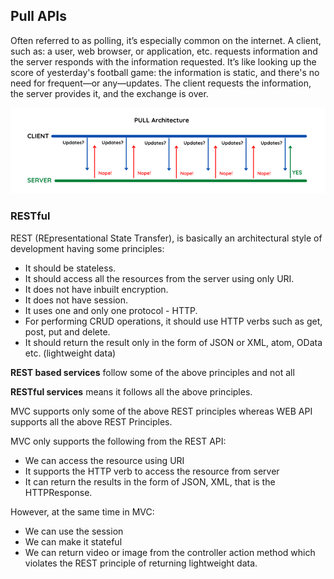 ## Pull APIs

Often referred to as polling, it’s especially common on the internet. A client, such as: a user, web browser, or application, etc. requests information and the server responds with the information requested. It’s like looking up the score of yesterday's football game: the information is static, and there's no need for frequent—or any—updates. The client requests the information, the server provides it, and the exchange is over.

![Diagram of Pull Architecture](../assets/images/pull-architecture.png "Pull Architecture")

### RESTful
REST (REpresentational State Transfer), is basically an architectural style of development having some principles:

- It should be stateless.
- It should access all the resources from the server using only URI.
- It does not have inbuilt encryption.
- It does not have session.
- It uses one and only one protocol - HTTP.
- For performing CRUD operations, it should use HTTP verbs such as get, post, put and delete.
- It should return the result only in the form of JSON or XML, atom, OData etc. (lightweight data)

**REST based services** follow some of the above principles and not all

**RESTful services** means it follows all the above principles.

MVC supports only some of the above REST principles whereas WEB API supports all the above REST Principles.

MVC only supports the following from the REST API:

- We can access the resource using URI
- It supports the HTTP verb to access the resource from server
- It can return the results in the form of JSON, XML, that is the HTTPResponse.

However, at the same time in MVC:

- We can use the session
- We can make it stateful
- We can return video or image from the controller action method which violates the REST principle of returning lightweight data.
